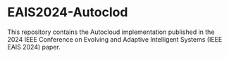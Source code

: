 # EAIS2024-Autoclod
This repository contains the Autocloud implementation published in the 2024 IEEE Conference on Evolving and Adaptive Intelligent Systems (IEEE EAIS 2024) paper.
